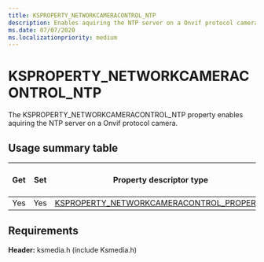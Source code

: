 ```yaml
---
title: KSPROPERTY_NETWORKCAMERACONTROL_NTP
description: Enables aquiring the NTP server on a Onvif protocol camera.
ms.date: 07/07/2020
ms.localizationpriority: medium
---
```


# KSPROPERTY_NETWORKCAMERACONTROL_NTP

The KSPROPERTY_NETWORKCAMERACONTROL_NTP property enables aquiring the NTP server on a Onvif protocol camera.

## Usage summary table

| Get | Set | Property descriptor type | Property value type |
|--|--|--|--|
| Yes | Yes | [KSPROPERTY_NETWORKCAMERACONTROL_PROPERTY](https://docs.microsoft.com/windows-hardware/drivers/stream/ne-ksmedia-ksproperty_networkcameracontrol_property) | LONG |

## Requirements

**Header:** ksmedia.h (include Ksmedia.h)
